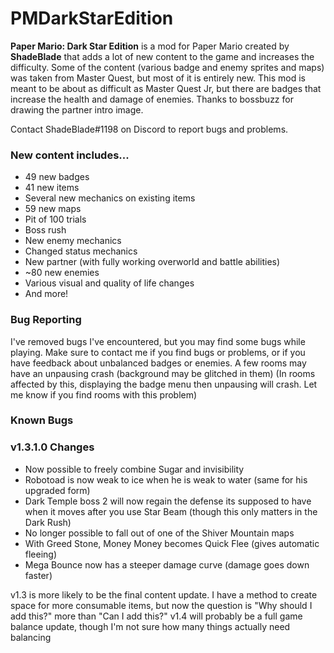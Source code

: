 # PMDarkStarEdition
**Paper Mario: Dark Star Edition** is a mod for Paper Mario created by **ShadeBlade** that adds a lot of new content to the game and increases the difficulty.
Some of the content (various badge and enemy sprites and maps) was taken from Master Quest, but most of it is entirely new.
This mod is meant to be about as difficult as Master Quest Jr, but there are badges that increase the health and damage of enemies.
Thanks to bossbuzz for drawing the partner intro image.

Contact ShadeBlade#1198 on Discord to report bugs and problems.

### **New content includes...**
- 49 new badges
- 41 new items
- Several new mechanics on existing items
- 59 new maps
- Pit of 100 trials
- Boss rush
- New enemy mechanics
- Changed status mechanics
- New partner (with fully working overworld and battle abilities)
- ~80 new enemies
- Various visual and quality of life changes
- And more!

### Bug Reporting
I've removed bugs I've encountered, but you may find some bugs while playing.
Make sure to contact me if you find bugs or problems, or if you have feedback about unbalanced badges or enemies.
A few rooms may have an unpausing crash (background may be glitched in them) (In rooms affected by this, displaying the badge menu then unpausing will crash. Let me know if you find rooms with this problem)

### Known Bugs

### v1.3.1.0 Changes
- Now possible to freely combine Sugar and invisibility
- Robotoad is now weak to ice when he is weak to water (same for his upgraded form)
- Dark Temple boss 2 will now regain the defense its supposed to have when it moves after you use Star Beam (though this only matters in the Dark Rush)
- No longer possible to fall out of one of the Shiver Mountain maps
- With Greed Stone, Money Money becomes Quick Flee (gives automatic fleeing)
- Mega Bounce now has a steeper damage curve (damage goes down faster)

v1.3 is more likely to be the final content update. I have a method to create space for more consumable items, but now the question is "Why should I add this?" more than "Can I add this?"
v1.4 will probably be a full game balance update, though I'm not sure how many things actually need balancing